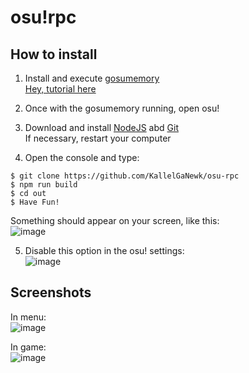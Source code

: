 # osu!rpc

## How to install

1. Install and execute [gosumemory](https://github.com/l3lackShark/gosumemory/releases/latest)<br>
[Hey, tutorial here](https://github.com/l3lackShark/gosumemory/blob/master/README.md#usage)

2. Once with the gosumemory running, open osu!

3. Download and install [NodeJS](https://nodejs.org/en/) abd [Git](https://git-scm.com/downloads)<br>
If necessary, restart your computer

4. Open the console and type:

```
$ git clone https://github.com/KallelGaNewk/osu-rpc
$ npm run build
$ cd out
$ Have Fun!
```
Something should appear on your screen, like this:<br>
![image](https://user-images.githubusercontent.com/61438367/113467637-adbf7b80-941a-11eb-984f-086b3f9cb4c4.png)

5. Disable this option in the osu! settings:<br>
![image](https://user-images.githubusercontent.com/61438367/113485811-d6308f80-9485-11eb-8146-228d9ee69708.png)


## Screenshots

In menu:<br>
![image](https://user-images.githubusercontent.com/61438367/113467675-f4ad7100-941a-11eb-80f0-e5830c29e673.png)

In game:<br>
![image](https://user-images.githubusercontent.com/61438367/113467687-00009c80-941b-11eb-9988-8062ad9bfae1.png)

